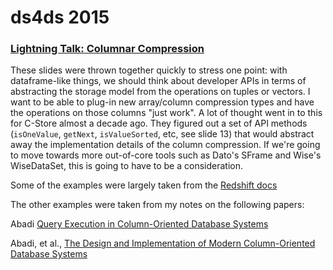 # ds4ds 2015
### [Lightning Talk: Columnar Compression](ColumnarCompression_Story_DS4DS.pdf)

These slides were thrown together quickly to stress one point: with dataframe-like things, we should think about developer APIs in terms of abstracting the storage model from the operations on tuples or vectors. I want to be able to plug-in new array/column compression types and have the operations on those columns "just work". A lot of thought went in to this for C-Store almost a decade ago. They figured out a set of API methods (`isOneValue`, `getNext`, `isValueSorted`, etc, see slide 13) that would abstract away the implementation details of the column compression. If we're going to move towards more out-of-core tools such as Dato's SFrame and Wise's WiseDataSet, this is going to have to be a consideration.

Some of the examples were largely taken from the [Redshift docs](http://docs.aws.amazon.com/redshift/latest/dg/c_Compression_encodings.html)

The other examples were taken from my notes on the following papers:

Abadi [Query Execution in Column-Oriented Database Systems](http://cs-www.cs.yale.edu/homes/dna/papers/abadiphd.pdf)

Abadi, et al., [The Design and Implementation of Modern Column-Oriented Database Systems](http://db.csail.mit.edu/pubs/abadi-column-stores.pdf)
